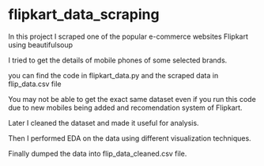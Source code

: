 # flipkart_data_scraping

In this project I scraped one of the popular e-commerce websites Flipkart using beautifulsoup

I tried to get the details of mobile phones of some selected brands.

you can find the code in flipkart_data.py and the scraped data in flip_data.csv file

You may not be able to get the exact same dataset even if you run this code due to new mobiles being added and recomendation system of Flipkart.

Later I cleaned the dataset and made it useful for analysis.

Then I performed EDA on the data using different visualization techniques.

Finally dumped the data into flip_data_cleaned.csv file.
